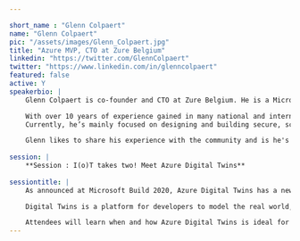 ```yaml
---

short_name : "Glenn Colpaert"
name: "Glenn Colpaert"
pic: "/assets/images/Glenn_Colpaert.jpg"
title: "Azure MVP, CTO at Zure Belgium"
linkedin: "https://twitter.com/GlennColpaert"
twitter: "https://www.linkedin.com/in/glenncolpaert"
featured: false
active: Y
speakerbio: |
    Glenn Colpaert is co-founder and CTO at Zure Belgium. He is a Microsoft Azure MVP since 2014 and is a frequent speaker at national and international events.

    With over 10 years of experience gained in many national and international projects, he can adapt quickly to customer-specific situations and scenarios.
    Currently, he’s mainly focused on designing and building secure, scalable cloud-based solutions on Microsoft Azure.

    Glenn likes to share his experience with the community and is he's an active crew member of the Belgian Azure User Group (AZUG).
    
session: |
    **Session : I(o)T takes two! Meet Azure Digital Twins**
    
sessiontitle: |
    As announced at Microsoft Build 2020, Azure Digital Twins has a new public preview. Azure Digital Twins allow the customer to create rich models that allow optimizations of the general flow of business.

    Digital Twins is a platform for developers to model the real world, controlled using a rich set of REST APIs and C# SDK. In this session, we are going through all the new capabilities of the new Azure Digital Twin platform. Glenn will show you how to model your Digital Twin Graph and use the live execution environment to create a rich ecosystem for your IoT data processing.

    Attendees will learn when and how Azure Digital Twins is ideal for their IoT solution. Making sure they are ready to build the next generation of IoT platforms. 
---
```


